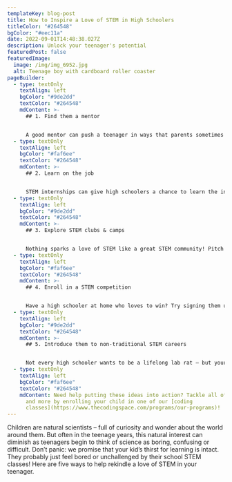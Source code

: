 ```yaml
---
templateKey: blog-post
title: How to Inspire a Love of STEM in High Schoolers
titleColor: "#264548"
bgColor: "#eec11a"
date: 2022-09-01T14:48:38.027Z
description: Unlock your teenager's potential
featuredPost: false
featuredImage:
  image: /img/img_6952.jpg
  alt: Teenage boy with cardboard roller coaster
pageBuilder:
  - type: textOnly
    textAlign: left
    bgColor: "#9de2dd"
    textColor: "#264548"
    mdContent: >-
      ## 1. Find them a mentor


      A good mentor can push a teenager in ways that parents sometimes can’t, providing a much-needed source of positive leadership and guidance at a time when teenagers are staking out their independence. In addition to helping teenagers build confidence and discipline, a rockstar STEM mentor can also spark a high schooler’s curiosity about STEM fields, shatter stereotypes about who practices STEM, and demonstrate the diversity of STEM career options. Does your teen admire an upperclassman who’s planning on majoring in Bio in college? Do they love their Physics teacher? Do they have a cool cousin working at a programming start-up? Any of these figures could make for an awesome mentor.
  - type: textOnly
    textAlign: left
    bgColor: "#faf6ee"
    textColor: "#264548"
    mdContent: >-
      ## 2. Learn on the job


      STEM internships can give high schoolers a chance to learn the ins & outs of a STEM career first-hand. Check out some local tech companies & STEM start-ups to see if they have high school internship programs. Who knows? Maybe your teenager will write an amazing college essay about how they discovered their love of coding during their summer at Verizon!
  - type: textOnly
    textAlign: left
    bgColor: "#9de2dd"
    textColor: "#264548"
    mdContent: >-
      ## 3. Explore STEM clubs & camps


      Nothing sparks a love of STEM like a great STEM community! Pitch activities like robotics club or coding classes to your teenager to encourage them to explore concepts like logic, math, and engineering in a relaxed and collaborative environment with their peers.
  - type: textOnly
    textAlign: left
    bgColor: "#faf6ee"
    textColor: "#264548"
    mdContent: >-
      ## 4. Enroll in a STEM competition


      Have a high schooler at home who loves to win? Try signing them up for a STEM competition! From local science fairs to state-level math competitions to national robotics contests, teens can put their minds to the test devising creative solutions to global problems while expanding their STEM horizons and meeting other students with a passion for STEM.
  - type: textOnly
    textAlign: left
    bgColor: "#9de2dd"
    textColor: "#264548"
    mdContent: >-
      ## 5. Introduce them to non-traditional STEM careers


      Not every high schooler wants to be a lifelong lab rat – but your teenager shouldn’t let that dissuade them from exploring STEM studies! If your teen loves sports, show them an article about sports statisticians. If they love Fortnite, ask them if they know about video game developers. If they’re a visual artist, hand them an interview with a Pixar animator. The STEM field is broad, and it can accommodate a huge range of personalities and interests!
  - type: textOnly
    textAlign: left
    bgColor: "#faf6ee"
    textColor: "#264548"
    mdContent: Need help putting these ideas into action? Tackle all of these steps
      and more by enrolling your child in one of our [coding
      classes](https://www.thecodingspace.com/programs/our-programs)!
---
```

Children are natural scientists – full of curiosity and wonder about the world around them. But often in the teenage years, this natural interest can diminish as teenagers begin to think of science as boring, confusing or difficult. Don’t panic: we promise that your kid’s thirst for learning is intact. They probably just feel bored or unchallenged by their school STEM classes! Here are five ways to help rekindle a love of STEM in your teenager.